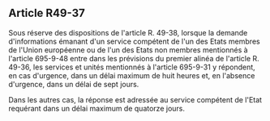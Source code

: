 Article R49-37
----
Sous réserve des dispositions de l'article R. 49-38, lorsque la demande
d'informations émanant d'un service compétent de l'un des Etats membres de
l'Union européenne ou de l'un des Etats non membres mentionnés à l'article
695-9-48 entre dans les prévisions du premier alinéa de l'article R. 49-36, les
services et unités mentionnés à l'article 695-9-31 y répondent, en cas
d'urgence, dans un délai maximum de huit heures et, en l'absence d'urgence, dans
un délai de sept jours.

Dans les autres cas, la réponse est adressée au service compétent de l'Etat
requérant dans un délai maximum de quatorze jours.
